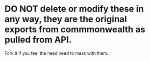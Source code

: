 # DO NOT delete or modify these in any way, they are the original exports from commmonwealth as pulled from API. 
Fork it if you feel the need need to mess with them.
